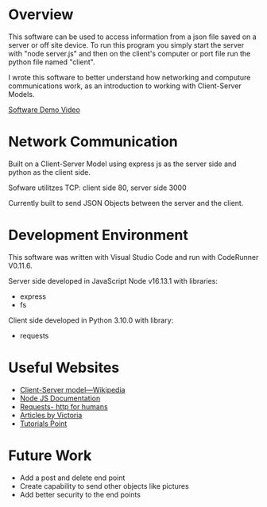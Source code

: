 # Overview

This software can be used to access information from a json file saved on a server or off site device. To run this program you simply start the server with "node server.js" and then on the client's computer or port file run the python file named "client". 

I wrote this software to better understand how networking and computure communications work, as an introduction to working with Client-Server Models. 

[Software Demo Video](https://youtu.be/vth-CMNcmQc)

# Network Communication

Built on a Client-Server Model using express js as the server side and python as the client side. 

Sofware utilitzes TCP: client side 80, server side 3000

Currently built to send JSON Objects between the server and the client. 

# Development Environment

This software was written with Visual Studio Code and run with CodeRunner V0.11.6.

Server side developed in JavaScript Node v16.13.1 with libraries:
 - express 
 - fs 

Client side developed in Python 3.10.0 with library:
 - requests


# Useful Websites

* [Client-Server model—Wikipedia](https://en.wikipedia.org/wiki/Client%E2%80%93server_model)
* [Node JS Documentation](https://nodejs.org/en/docs/)
* [Requests- http for humans](https://docs.python-requests.org/en/latest/)
* [Articles by Victoria](https://lo-victoria.com/build-rest-api-with-nodejs-design-and-plan-restful-api)
* [Tutorials Point](https://www.tutorialspoint.com/Peer-to-Peer-Computing)

# Future Work
* Add a post and delete end point
* Create capability to send other objects like pictures
* Add better security to the end points